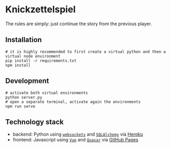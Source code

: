 # Knickzettelspiel

The rules are simply: just continue the story from the previous player.

## Installation

```
# it is highly recommended to first create a virtual python and then a virtual node environment
pip install -r requirements.txt
npm install
```

## Development

```
# activate both virtual environments
python server.py
# open a separate terminal, activate again the environments
npm run serve
```

## Technology stack

- backend: Python using [`websockets`](https://websockets.readthedocs.io) and [`SQLAlchemy`](https://www.sqlalchemy.org/) via [Heroku](https://www.heroku.com/)
- frontend: Javascript using [`Vue`](https://v3.vuejs.org/) and [`Quasar`](https://quasar.dev/) via [GitHub Pages](https://felixhekhorn.github.io/kzs)
